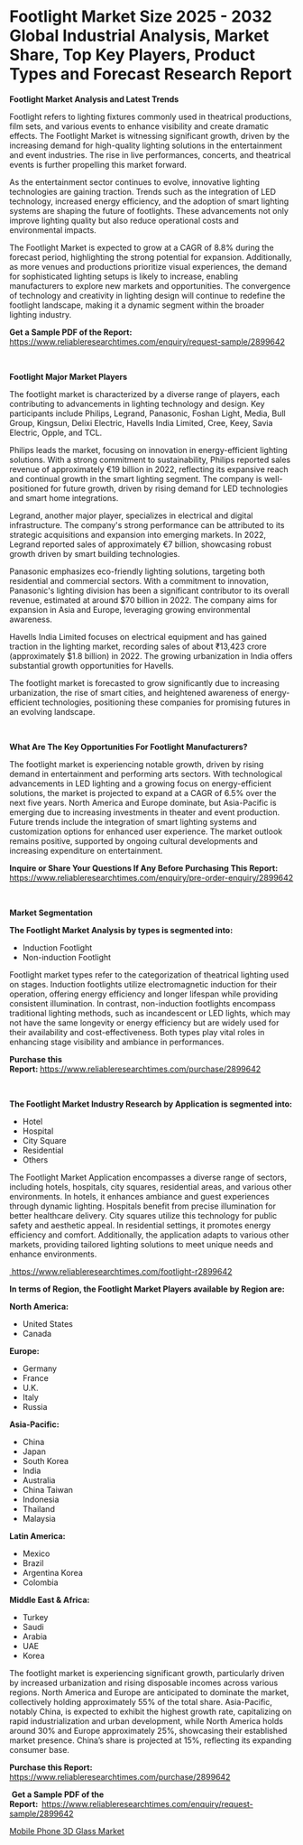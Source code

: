 <p><h1>Footlight Market Size 2025 - 2032 Global Industrial Analysis, Market Share, Top Key Players, Product Types and Forecast Research Report</h1></p><p><strong>Footlight Market Analysis and Latest Trends</strong></p>
<p><p>Footlight refers to lighting fixtures commonly used in theatrical productions, film sets, and various events to enhance visibility and create dramatic effects. The Footlight Market is witnessing significant growth, driven by the increasing demand for high-quality lighting solutions in the entertainment and event industries. The rise in live performances, concerts, and theatrical events is further propelling this market forward.</p><p>As the entertainment sector continues to evolve, innovative lighting technologies are gaining traction. Trends such as the integration of LED technology, increased energy efficiency, and the adoption of smart lighting systems are shaping the future of footlights. These advancements not only improve lighting quality but also reduce operational costs and environmental impacts.</p><p>The Footlight Market is expected to grow at a CAGR of 8.8% during the forecast period, highlighting the strong potential for expansion. Additionally, as more venues and productions prioritize visual experiences, the demand for sophisticated lighting setups is likely to increase, enabling manufacturers to explore new markets and opportunities. The convergence of technology and creativity in lighting design will continue to redefine the footlight landscape, making it a dynamic segment within the broader lighting industry.</p></p>
<p><strong>Get a Sample PDF of the Report:&nbsp;</strong> <a href="https://www.reliableresearchtimes.com/enquiry/request-sample/2899642?utm_campaign=3014&utm_medium=2&utm_source=Github&utm_content=ia&utm_term=16032025&utm_id=footlight">https://www.reliableresearchtimes.com/enquiry/request-sample/2899642</a></p>
<p>&nbsp;</p>
<p><strong>Footlight Major Market Players</strong></p>
<p><p>The footlight market is characterized by a diverse range of players, each contributing to advancements in lighting technology and design. Key participants include Philips, Legrand, Panasonic, Foshan Light, Media, Bull Group, Kingsun, Delixi Electric, Havells India Limited, Cree, Keey, Savia Electric, Opple, and TCL.</p><p>Philips leads the market, focusing on innovation in energy-efficient lighting solutions. With a strong commitment to sustainability, Philips reported sales revenue of approximately €19 billion in 2022, reflecting its expansive reach and continual growth in the smart lighting segment. The company is well-positioned for future growth, driven by rising demand for LED technologies and smart home integrations.</p><p>Legrand, another major player, specializes in electrical and digital infrastructure. The company's strong performance can be attributed to its strategic acquisitions and expansion into emerging markets. In 2022, Legrand reported sales of approximately €7 billion, showcasing robust growth driven by smart building technologies.</p><p>Panasonic emphasizes eco-friendly lighting solutions, targeting both residential and commercial sectors. With a commitment to innovation, Panasonic's lighting division has been a significant contributor to its overall revenue, estimated at around $70 billion in 2022. The company aims for expansion in Asia and Europe, leveraging growing environmental awareness.</p><p>Havells India Limited focuses on electrical equipment and has gained traction in the lighting market, recording sales of about ₹13,423 crore (approximately $1.8 billion) in 2022. The growing urbanization in India offers substantial growth opportunities for Havells.</p><p>The footlight market is forecasted to grow significantly due to increasing urbanization, the rise of smart cities, and heightened awareness of energy-efficient technologies, positioning these companies for promising futures in an evolving landscape.</p></p>
<p>&nbsp;</p>
<p><strong>What Are The Key Opportunities For Footlight Manufacturers?</strong></p>
<p><p>The footlight market is experiencing notable growth, driven by rising demand in entertainment and performing arts sectors. With technological advancements in LED lighting and a growing focus on energy-efficient solutions, the market is projected to expand at a CAGR of 6.5% over the next five years. North America and Europe dominate, but Asia-Pacific is emerging due to increasing investments in theater and event production. Future trends include the integration of smart lighting systems and customization options for enhanced user experience. The market outlook remains positive, supported by ongoing cultural developments and increasing expenditure on entertainment.</p></p>
<p><strong>Inquire or Share Your Questions If Any Before Purchasing This Report:</strong> <a href="https://www.reliableresearchtimes.com/enquiry/pre-order-enquiry/2899642?utm_campaign=3014&utm_medium=2&utm_source=Github&utm_content=ia&utm_term=16032025&utm_id=footlight">https://www.reliableresearchtimes.com/enquiry/pre-order-enquiry/2899642</a></p>
<p>&nbsp;</p>
<p><strong>Market Segmentation</strong></p>
<p><strong>The Footlight Market Analysis by types is segmented into:</strong></p>
<p><ul><li>Induction Footlight</li><li>Non-induction Footlight</li></ul></p>
<p><p>Footlight market types refer to the categorization of theatrical lighting used on stages. Induction footlights utilize electromagnetic induction for their operation, offering energy efficiency and longer lifespan while providing consistent illumination. In contrast, non-induction footlights encompass traditional lighting methods, such as incandescent or LED lights, which may not have the same longevity or energy efficiency but are widely used for their availability and cost-effectiveness. Both types play vital roles in enhancing stage visibility and ambiance in performances.</p></p>
<p><strong>Purchase this Report:&nbsp;</strong><a href="https://www.reliableresearchtimes.com/purchase/2899642?utm_campaign=3014&utm_medium=2&utm_source=Github&utm_content=ia&utm_term=16032025&utm_id=footlight">https://www.reliableresearchtimes.com/purchase/2899642</a></p>
<p>&nbsp;</p>
<p><strong>The Footlight Market Industry Research by Application is segmented into:</strong></p>
<p><ul><li>Hotel</li><li>Hospital</li><li>City Square</li><li>Residential</li><li>Others</li></ul></p>
<p><p>The Footlight Market Application encompasses a diverse range of sectors, including hotels, hospitals, city squares, residential areas, and various other environments. In hotels, it enhances ambiance and guest experiences through dynamic lighting. Hospitals benefit from precise illumination for better healthcare delivery. City squares utilize this technology for public safety and aesthetic appeal. In residential settings, it promotes energy efficiency and comfort. Additionally, the application adapts to various other markets, providing tailored lighting solutions to meet unique needs and enhance environments.</p></p>
<p><a href="https://www.reliableresearchtimes.com/footlight-r2899642?utm_campaign=3014&utm_medium=2&utm_source=Github&utm_content=ia&utm_term=16032025&utm_id=footlight">&nbsp;https://www.reliableresearchtimes.com/footlight-r2899642</a></p>
<p><strong>In terms of Region, the Footlight Market Players available by Region are:</strong></p>
<p>
    <p> <strong> North America: </strong>
        <ul>
            <li>United States</li>
            <li>Canada</li>
        </ul>
        </p> 
    <p> <strong> Europe: </strong>
        <ul>
            <li>Germany</li>
            <li>France</li>
            <li>U.K.</li>
            <li>Italy</li>
            <li>Russia</li>
        </ul>
        </p> 
    <p> <strong> Asia-Pacific: </strong>
        <ul>
            <li>China</li>
            <li>Japan</li>
            <li>South Korea</li>
            <li>India</li>
            <li>Australia</li>
            <li>China Taiwan</li>
            <li>Indonesia</li>
            <li>Thailand</li>
            <li>Malaysia</li>
        </ul>
        </p> 
    <p> <strong> Latin America: </strong>
        <ul>
            <li>Mexico</li>
            <li>Brazil</li>
            <li>Argentina Korea</li>
            <li>Colombia</li>
        </ul>
        </p> 
    <p> <strong> Middle East & Africa: </strong>
        <ul>
            <li>Turkey</li>
            <li>Saudi</li>
            <li>Arabia</li>
            <li>UAE</li>
            <li>Korea</li>
        </ul>
    </p>
    </p>
<p><p>The footlight market is experiencing significant growth, particularly driven by increased urbanization and rising disposable incomes across various regions. North America and Europe are anticipated to dominate the market, collectively holding approximately 55% of the total share. Asia-Pacific, notably China, is expected to exhibit the highest growth rate, capitalizing on rapid industrialization and urban development, while North America holds around 30% and Europe approximately 25%, showcasing their established market presence. China’s share is projected at 15%, reflecting its expanding consumer base.</p></p>
<p><strong>Purchase this Report: </strong><a href="https://www.reliableresearchtimes.com/purchase/2899642?utm_campaign=3014&utm_medium=2&utm_source=Github&utm_content=ia&utm_term=16032025&utm_id=footlight">https://www.reliableresearchtimes.com/purchase/2899642</a></p>
<p>&nbsp;<strong>Get a Sample PDF of the Report:&nbsp;&nbsp;</strong><a href="https://www.reliableresearchtimes.com/enquiry/request-sample/2899642?utm_campaign=3014&utm_medium=2&utm_source=Github&utm_content=ia&utm_term=16032025&utm_id=footlight">https://www.reliableresearchtimes.com/enquiry/request-sample/2899642</a></p>
<p><strong></strong></p>
<p><p><a href="https://github.com/saaindosya/Market-Research-Report-List-1/blob/main/mobile-phone-3d-glass-market.md?utm_campaign=3014&utm_medium=2&utm_source=Github&utm_content=ia&utm_term=16032025&utm_id=footlight">Mobile Phone 3D Glass Market</a></p></p>